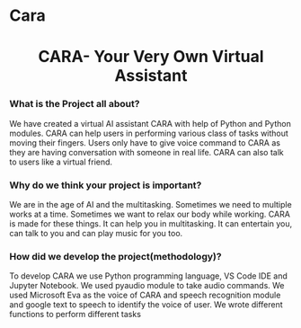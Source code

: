 # Cara
<h1 align="center"> <b>CARA- Your Very Own Virtual Assistant</b></h1>
<h3> What is the Project all about? </h3>
<p>
We have created a virtual AI assistant CARA with help 
of Python and Python modules. CARA can help users in 
performing various class of tasks without moving their
fingers. Users only have to give voice command to 
CARA as they are having conversation with someone in 
real life. CARA can also talk to users like a virtual 
friend.
  </p>
  <h3>Why do we think your project is important?</h3>
  <p>
  We are in the age of AI and the multitasking. 
Sometimes we need to multiple works at a time. 
Sometimes we want to relax our body while working. 
CARA is made for these things. It can help you in 
multitasking. It can entertain you, can talk to you and 
can play music for you too.
  </p>
  <h3>How did we develop the project(methodology)?</h3>
  <p>
  To develop CARA we use Python programming 
language, VS Code IDE and Jupyter Notebook. We 
used pyaudio module to take audio commands. We 
used Microsoft Eva as the voice of CARA and speech 
recognition module and google text to speech to identify 
the voice of user. We wrote different functions to 
perform different tasks
  </p>


